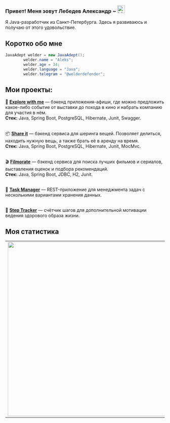 ### Привет! Меня зовут Лебедев Александр ~ <img src="https://user-images.githubusercontent.com/97739784/196409632-0e443bc3-858e-4c21-becb-8ce0d0e2b84c.gif" width="24px" alt="hi">

Я Java-разработчик из Санкт-Петербурга.
Здесь я развиваюсь и получаю от этого удовольствие.

## Коротко обо мне
```java
JavaAdept welder = new JavaAdept();
        welder.name = "Aleks"; 
        welder.age = 34;
        welder.language = "Java";
        welder.telegram = "@welderdefender";
```

## Мои проекты:
🎫 <b>[Explore with me](https://github.com/welderdefender/explore-with-me)</b> — бэкенд приложения-афиши, где можно предложить какое-либо событие от выставки до похода в кино и набрать компанию для участия в нём.
<br><b>Стек:</b> Java, Spring Boot, PostgreSQL, Hibernate, Junit, Swagger.

<br>📦 <b>[Share it](https://github.com/welderdefender/share-it)</b> — бэкенд сервиса для шеринга вещей. Позволяет делиться, находить нужную вещь, а также брать её в аренду на время.
<br><b>Стек:</b> Java, Spring Boot, PostgreSQL, Hibernate, Junit, MocMvc.

<br>🎬 <b>[Filmorate](https://github.com/welderdefender/filmorate)</b> — бэкенд сервиса для поиска лучших фильмов и сериалов, выставления оценок и подбора рекомендаций.
<br><b>Стек:</b> Java, Spring Boot, JDBC, H2, Junit.

<br>📒 <b>[Task Manager](https://github.com/welderdefender/task-manager)</b> — REST-приложение для менеджмента задач с несколькими вариантами хранения данных.

<br>👟 <b>[Step Tracker](https://github.com/welderdefender/step-tracker)</b> — счётчик шагов для дополнительной мотивации ведения здорового образа жизни.

## Моя статистика
<p align="center">
  <table>
  <tr>
      <td><img width="550px" align="left" src="https://github-readme-stats.vercel.app/api?username=welderdefender&hide_border=true&count_private=false&layout=compact&hide_title=true&show_icons=true&theme=merko" /></td>
      <td><img width="550px" src="https://github-readme-streak-stats.herokuapp.com?user=welderdefender&theme=dark&hide_border=true" width = 400" /></td>
  </tr>   
</table>
</p>
